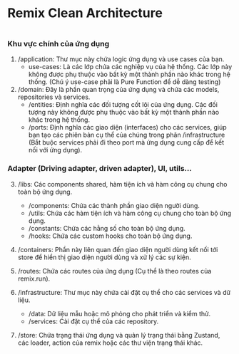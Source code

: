 # Remix Clean Architecture

<img src="https://blog.cleancoder.com/uncle-bob/images/2012-08-13-the-clean-architecture/CleanArchitecture.jpg" alt="" />

### Khu vực chính của ứng dụng
1. /application: Thư mục này chứa logic ứng dụng và use cases của bạn.
    - use-cases: Là các lớp chứa các nghiệp vụ của hệ thống. Các lớp này không được phụ thuộc vào bất kỳ một thành phần nào khác trong hệ thống. (Chú ý use-case phải là Pure Function để dễ dàng testing)
3. /domain: Đây là phần quan trọng của ứng dụng và chứa các models, repositories và services.
    - /entities: Định nghĩa các đối tượng cốt lõi của ứng dụng. Các đối tượng này không được phụ thuộc vào bất kỳ một thành phần nào khác trong hệ thống.
    - /ports: Định nghĩa các giao diện (interfaces) cho các services, giúp bạn tạo các phiên bản cụ thể của chúng trong phân /infrastructure (Bắt buộc services phải đi theo port mà ứng dụng cung cấp để kết nối với ứng dụng).

### Adapter (Driving adapter, driven adapter), UI, utils...
3. /libs: Các components shared, hàm tiện ích và hàm công cụ chung cho toàn bộ ứng dụng.
    - /components: Chứa các thành phần giao diện người dùng.
    - /utils: Chứa các hàm tiện ích và hàm công cụ chung cho toàn bộ ứng dụng.
    - /constants: Chứa các hằng số cho toàn bộ ứng dụng.
    - /hooks: Chứa các custom hooks cho toàn bộ ứng dụng.
4. /containers: Phần này liên quan đến giao diện người dùng kết nối tới store để hiển thị giao diện người dùng và xử lý các sự kiện.
5. /routes: Chứa các routes của ứng dụng (Cụ thể là theo routes của remix.run).

6. /infrastructure: Thư mục này chứa cài đặt cụ thể cho các services và dữ liệu.
    - /data: Dữ liệu mẫu hoặc mô phỏng cho phát triển và kiểm thử.
    - /services: Cài đặt cụ thể của các repository.
7. /store: Chứa trạng thái ứng dụng và quản lý trạng thái bằng Zustand, các loader, action của remix hoặc các thư viện trạng thái khác.
